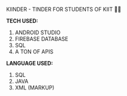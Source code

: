 KIINDER - TINDER FOR STUDENTS OF KIIT 🙂🔥


**TECH USED:**
1. ANDROID STUDIO
2. FIREBASE DATABASE
3. SQL
4. A TON OF APIS

**LANGUAGE USED:**
1. SQL
2. JAVA
3. XML (MARKUP)

